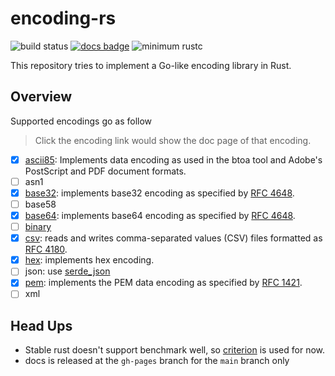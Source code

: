 # encoding-rs

![build status](https://github.com/sammyne/encoding-rs/workflows/build/badge.svg)
[![docs badge](https://img.shields.io/badge/docs-0.5.0-blue)](https://sammyne.github.io/encoding-rs/encoding/)
![minimum rustc](https://img.shields.io/badge/rustc-1.65.0%2B-blue)

This repository tries to implement a Go-like encoding library in Rust.

## Overview

Supported encodings go as follow

> Click the encoding link would show the doc page of that encoding.

- [x] [ascii85][ascii85-doc]: Implements data encoding as used in the btoa tool and Adobe's PostScript and
    PDF document formats.
- [ ] asn1
- [x] [base32][base32-doc]: implements base32 encoding as specified by [RFC 4648].
- [ ] base58
- [x] [base64][base64-doc]: implements base64 encoding as specified by [RFC 4648].
- [ ] [binary][binary-doc]
- [x] [csv][csv-doc]: reads and writes comma-separated values (CSV) files formatted as [RFC 4180].
- [x] [hex][hex-doc]: implements hex encoding.
- [ ] json: use [serde_json]
- [x] [pem][pem-doc]: implements the PEM data encoding as specified by [RFC 1421].
- [ ] xml

## Head Ups

- Stable rust doesn't support benchmark well, so [criterion](https://crates.io/crates/criterion) is used for now.
- docs is released at the `gh-pages` branch for the `main` branch only

[ascii85-doc]: https://sammyne.github.io/encoding-rs/ascii85/
[base32-doc]: https://sammyne.github.io/encoding-rs/base32/
[base64-doc]: https://sammyne.github.io/encoding-rs/base64/
[binary-doc]: https://sammyne.github.io/encoding-rs/binary/
[csv-doc]: https://sammyne.github.io/encoding-rs/csv/
[hex-doc]: https://sammyne.github.io/encoding-rs/hex/
[pem-doc]: https://sammyne.github.io/encoding-rs/pem/
[serde_json]: https://crates.io/crates/serde_json
[RFC 1421]: https://rfc-editor.org/rfc/rfc1421.html
[RFC 4180]: https://rfc-editor.org/rfc/rfc4180.html
[RFC 4648]: https://rfc-editor.org/rfc/rfc4648.html
